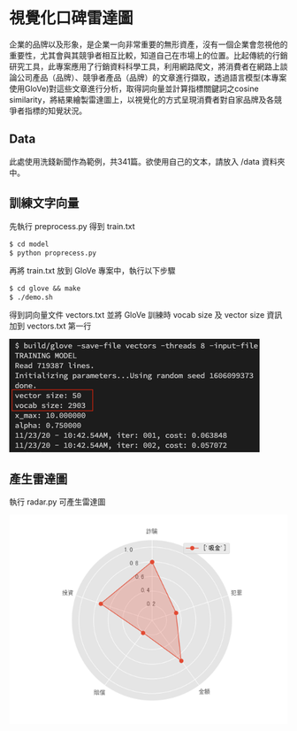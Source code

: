 # 視覺化口碑雷達圖

企業的品牌以及形象，是企業一向非常重要的無形資產，沒有一個企業會忽視他的重要性，尤其會與其競爭者相互比較，知道自己在市場上的位置。比起傳統的行銷研究工具，此專案應用了行銷資料科學工具，利用網路爬文，將消費者在網路上談論公司產品（品牌）、競爭者產品（品牌）的文章進行擷取，透過語言模型(本專案使用GloVe)對這些文章進行分析，取得詞向量並計算指標關鍵詞之cosine similarity，將結果繪製雷達圖上，以視覺化的方式呈現消費者對自家品牌及各競爭者指標的知覺狀況。


## Data

此處使用洗錢新聞作為範例，共341篇。欲使用自己的文本，請放入 /data 資料夾中。


## 訓練文字向量

先執行 preprocess.py 得到 train.txt

    $ cd model
    $ python proprecess.py

再將 train.txt 放到 GloVe 專案中，執行以下步驟

    $ cd glove && make
    $ ./demo.sh

得到詞向量文件 vectors.txt
並將 GloVe 訓練時 vocab size 及 vector size 資訊加到 vectors.txt 第一行

![image](/data/pic/glove_training.png)


## 產生雷達圖

執行 radar.py 可產生雷達圖

![image](/data/pic/radar.png)

